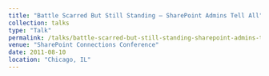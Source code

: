 ```yaml
---
title: "Battle Scarred But Still Standing – SharePoint Admins Tell All"
collection: talks
type: "Talk"
permalink: /talks/battle-scarred-but-still-standing-sharepoint-admins-tell-all
venue: "SharePoint Connections Conference"
date: 2011-08-10
location: "Chicago, IL"
---
```

